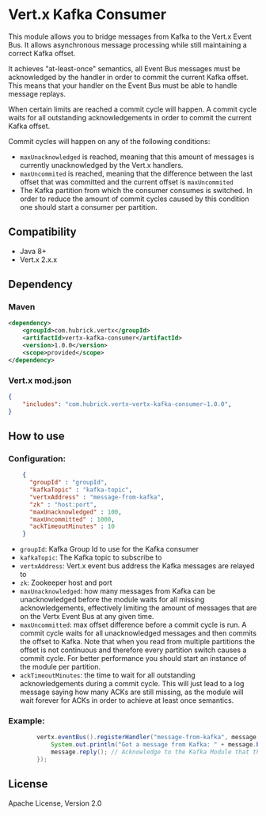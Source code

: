 # Vert.x Kafka Consumer
This module allows you to bridge messages from Kafka to the Vert.x Event Bus. It allows asynchronous message processing while still maintaining a correct Kafka offset.

It achieves "at-least-once" semantics, all Event Bus messages must be acknowledged by the handler in order to commit the current Kafka offset. This means that your handler on the Event Bus must be able to handle message replays.

When certain limits are reached a commit cycle will happen. A commit cycle waits for all outstanding acknowledgements in order to commit the current Kafka offset. 

Commit cycles will happen on any of the following conditions:

 * `maxUnacknowledged` is reached, meaning that this amount of messages is currently unacknowledged by the Vert.x handlers.
 * `maxUncommited` is reached, meaning that the difference between the last offset that was committed and the current offset is `maxUncommited`
 * The Kafka partition from which the consumer consumes is switched. In order to reduce the amount of commit cycles caused by this condition one should start a consumer per partition.

## Compatibility
- Java 8+
- Vert.x 2.x.x

## Dependency

### Maven
```xml
<dependency>
    <groupId>com.hubrick.vertx</groupId>
    <artifactId>vertx-kafka-consumer</artifactId>
    <version>1.0.0</version>
    <scope>provided</scope>
</dependency>
```

### Vert.x mod.json
```json
{
    "includes": "com.hubrick.vertx~vertx-kafka-consumer~1.0.0",
}
```

## How to use

### Configuration:

```JSON
    {
      "groupId" : "groupId",
      "kafkaTopic" : "kafka-topic",
      "vertxAddress" : "message-from-kafka",
      "zk" : "host:port",
      "maxUnacknowledged" : 100,
      "maxUncommitted" : 1000,
      "ackTimeoutMinutes" : 10
    }
```

* `groupId`: Kafka Group Id to use for the Kafka consumer
* `kafkaTopic`: The Kafka topic to subscribe to
* `vertxAddress`: Vert.x event bus address the Kafka messages are relayed to
* `zk`: Zookeeper host and port 
* `maxUnacknowledged`: how many messages from Kafka can be unacknowledged before the module waits for all missing acknowledgements, effectively limiting the amount of messages that are on the Vertx Event Bus at any given time.
* `maxUncommitted`: max offset difference before a commit cycle is run. A commit cycle waits for all unacknowledged messages and then commits the offset to Kafka. Note that when you read from multiple partitions the offset is not continuous and therefore every partition switch causes a commit cycle. For better performance you should start an instance of the module per partition.
* `ackTimeoutMinutes`: the time to wait for all outstanding acknowledgements during a commit cycle. This will just lead to a log message saying how many ACKs are still missing, as the module will wait forever for ACKs in order to achieve at least once semantics.

### Example:

```Java
        vertx.eventBus().registerHandler("message-from-kafka", message -> {
            System.out.println("Got a message from Kafka: " + message.body() );
            message.reply(); // Acknowledge to the Kafka Module that the message has been handled
        });
```

## License
Apache License, Version 2.0